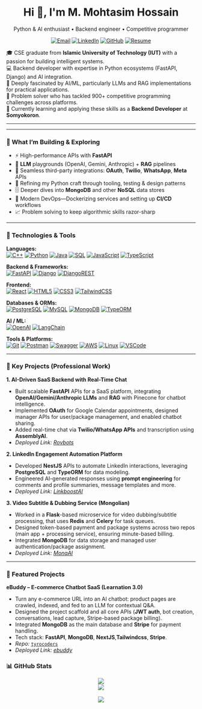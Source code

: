 <!--- START --- >
<!-- <div align="center">
  <a href="https://github.com/Mohtasim-Hossain">
  <!-- You can replace this banner URL with a custom one you create, maybe related to coding or AI -->
  <!-- <img src="https://user-images.githubusercontent.com/74038190/212257465-93562736-2d62-4f7a-8081-97454f6b72e1.gif" alt="Mohtasim Hossain - GitHub Banner" width="100%"/>
  </a>
</div> -->

<!-- <h1 align="center">Hi there <img src="https://raw.githubusercontent.com/MartinHeinz/MartinHeinz/master/wave.gif" width="30px">, I'm M. Mohtasim Hossain</h1>
<h3 align="center">Passionate Software Engineer | AI & Backend Enthusiast | Competitive Programmer</h3>

<p align="center">
  <a href="mailto:mmohtasimhossain@gmail.com" target="_blank"><img alt="Email" src="https://img.shields.io/badge/Gmail-D14836?style=for-the-badge&logo=gmail&logoColor=white"></a>
  <a href="https://www.linkedin.com/in/mohtasim-hossain/" target="_blank"><img alt="LinkedIn" src="https://img.shields.io/badge/LinkedIn-0077B5?style=for-the-badge&logo=linkedin&logoColor=white"></a>
  <a href="https://github.com/Mohtasim-Hossain" target="_blank"><img alt="GitHub" src="https://img.shields.io/badge/GitHub-181717?style=for-the-badge&logo=github&logoColor=white"></a>
  <a href="https://codeforces.com/profile/Mohtasim-Hossain" target="_blank"><img alt="Codeforces" src="https://img.shields.io/badge/Codeforces-%20?style=for-the-badge&logo=codeforces&logoColor=white"></a>
  <a href="[YOUR_CV_LINK_HERE]" target="_blank"><img alt="Resume/CV" src="https://img.shields.io/badge/View%20Resume-PDF-red?style=for-the-badge&logo=adobeacrobatreader&logoColor=white"></a>
</p> --> 

<!-- 
<div align="center">
  <img src="https://i.imgur.com/3NZiTUL.pn" width="100%" alt="Mohtasim Hossain Banner"/>
</div> -->

<h1 align="center">Hi 👋, I'm M. Mohtasim Hossain</h1>
<p align="center">
  Python & AI enthusiast • Backend engineer • Competitive programmer  
  <br/>
  <!-- I turn complex problems into clean, scalable code. -->
</p>

<p align="center">
  <a href="mailto:mmohtasimhossain@gmail.com"><img alt="Email" src="https://img.shields.io/badge/Gmail-D14836?style=for-the-badge&logo=gmail&logoColor=white"></a>
  <a href="https://www.linkedin.com/in/mohtasim-hossain/"><img alt="LinkedIn" src="https://img.shields.io/badge/LinkedIn-0077B5?style=for-the-badge&logo=linkedin&logoColor=white"></a>
  <a href="https://github.com/Mohtasim-Hossain"><img alt="GitHub" src="https://img.shields.io/badge/GitHub-181717?style=for-the-badge&logo=github&logoColor=white"></a>
  <a href="https://drive.google.com/file/d/1Q2Bzaf9AX4CpJPswvPSoS-l5V-FY99Gf/view?usp=share_link"><img alt="Resume" src="https://img.shields.io/badge/Resume-PDF-red?style=for-the-badge&logo=adobeacrobatreader&logoColor=white"></a>
</p>


<p align="left">
  🎓 CSE graduate from <strong>Islamic University of Technology (IUT)</strong> with a passion for building intelligent systems.
  <br/>💻 Backend developer with expertise in Python ecosystems (FastAPI, Django) and AI integration.
  <br/>🤖 Deeply fascinated by AI/ML, particularly LLMs and RAG implementations for practical applications.
  <br/>🧠 Problem solver who has tackled 900+ competitive programming challenges across platforms.
  <br/>🚀 Currently learning and applying these skills as a <strong>Backend Developer</strong> at <strong>Somyokoron</strong>.
</p>






---

<!-- <p align="left">
  🎓 A dedicated and results-oriented Computer Science & Engineering graduate from the <strong>Islamic University of Technology (IUT)</strong> with a strong foundation in algorithms, data structures, and software design principles.
   <br/>💡 I thrive on dissecting complex problems and building efficient, scalable solutions, demonstrated by tackling over <strong>900+ competitive programming challenges</strong> across platforms like LeetCode, Vjudge, HackerRank, and Codeforces. <!--(Rating: 1364). -->
  <!-- <br/>🚀 Currently applying my skills as a <strong>Backend Developer Intern</strong> at <strong>Somyokoron</strong>. -->
<!-- </p> --> 

<!-- ### What I'm Working On & Interested In:

*   **Backend Development:** Architecting and building high-performance SaaS backends using **FastAPI** and **NestJS**. Experienced in developing robust APIs, integrating third-party services (like **Twilio**), and ensuring code stability through debugging and **unit testing**.
*   **AI & Machine Learning:** Deeply interested in **Large Language Models (LLMs)** like **OpenAI (GPT)**, **Gemini**, and **Anthropic**. Exploring **Retrieval-Augmented Generation (RAG)** techniques with **Vector Databases** (e.g., **Pinecone**) for intelligent chatbot systems and audio/video transcription analysis (**AssemblyAI**). My thesis focused on **Improving Long Document Summarization using NLP**.
*   **Full-Stack Awareness:** Comfortable working across the stack, utilizing **ReactJS** and **Tailwind CSS** for frontend components and integrating them seamlessly with backend services (**Django/DRF**, **FastAPI**).
*   **Database Management:** Proficient in designing schemas, writing complex queries (**SQL**, **LINQ**), and working with **PostgreSQL**, **MySQL**, **MongoDB**, and ORMs like **TypeORM**.
*   **DevOps & Tools:** Familiar with version control (**Git**), containerization (**Docker** - *implied, good to add explicitly if true*), cloud platforms (**AWS**, **Cloudflare** - *as mentioned in JD*), and various development tools (**Postman**, **Swagger**, **CLI**, **Latex**, **Ngrok**).
*   **Competitive Programming:** Continuously sharpening problem-solving skills through contests and practice. Top 15 participant in the **11th National ICT Fest Code Catalyst Code Refactoring Onsite Contest**. -->


<!-- ### What I'm Working On & Interested In:

* **AI & Python Development:** Building intelligent systems with Python-based frameworks. Implementing LLMs (OpenAI, Gemini) with RAG techniques for practical business applications.

* **Backend Engineering:** Crafting high-performance APIs with FastAPI and NestJS. Designing robust database architectures with PostgreSQL and MongoDB.

* **Cloud & DevOps:** Deploying scalable solutions on AWS with modern CI/CD practices.

* **Algorithmic Problem-Solving:** Continuously honing skills through competitive programming challenges and optimizing real-world applications. -->

---


### 🚀 What I’m Building & Exploring

- ⚡  High-performance APIs with **FastAPI**  
- 🧠  **LLM** playgrounds (OpenAI, Gemini, Anthropic) + **RAG** pipelines  
- 🔌  Seamless third-party integrations: **OAuth**, **Twilio**, **WhatsApp**, **Meta** APIs  
- 🐍  Refining my Python craft through tooling, testing & design patterns  
- 🗄️  Deeper dives into **MongoDB** and other **NoSQL** data stores  
- 🚢  Modern DevOps—Dockerizing services and setting up **CI/CD** workflows  
- 📈  Problem solving to keep algorithmic skills razor-sharp  

---

### 🔧 Technologies & Tools

<p align="left">
  <strong>Languages:</strong><br/>
  <a href="#"><img alt="C++" src="https://img.shields.io/badge/C++-%2300599C.svg?style=for-the-badge&logo=c%2B%2B&logoColor=white"></a>
  <a href="#"><img alt="Python" src="https://img.shields.io/badge/Python-3776AB?style=for-the-badge&logo=python&logoColor=white"></a>
  <a href="#"><img alt="Java" src="https://img.shields.io/badge/Java-%23ED8B00.svg?style=for-the-badge&logo=openjdk&logoColor=white"></a>
  <a href="#"><img alt="SQL" src="https://img.shields.io/badge/SQL-%23025E8C.svg?style=for-the-badge&logo=amazon-rds&logoColor=white"></a>
  <a href="#"><img alt="JavaScript" src="https://img.shields.io/badge/JavaScript-%23F7DF1E.svg?style=for-the-badge&logo=javascript&logoColor=black"></a>
  <a href="#"><img alt="TypeScript" src="https://img.shields.io/badge/TypeScript-%233178C6.svg?style=for-the-badge&logo=typescript&logoColor=white"></a>
  <!-- <a href="#"><img alt="C#" src="https://img.shields.io/badge/C%23-%23239120.svg?style=for-the-badge&logo=c-sharp&logoColor=white"></a>  -->
</p>

<p align="left">
  <strong>Backend & Frameworks:</strong><br/>
  <a href="#"><img alt="FastAPI" src="https://img.shields.io/badge/FastAPI-005571?style=for-the-badge&logo=fastapi"></a>
  <!-- <a href="#"><img alt="NestJS" src="https://img.shields.io/badge/NestJS-%23E0234E.svg?style=for-the-badge&logo=nestjs&logoColor=white"></a> -->
  <a href="#"><img alt="Django" src="https://img.shields.io/badge/Django-%23092E20.svg?style=for-the-badge&logo=django&logoColor=white"></a>
  <a href="#"><img alt="DjangoREST" src="https://img.shields.io/badge/Django%20REST-ff1709?style=for-the-badge&logo=django&logoColor=white"></a>
   <!-- <a href="#"><img alt=".NET Core" src="https://img.shields.io/badge/.NET-512BD4?style=for-the-badge&logo=dotnet&logoColor=white"></a>  -->
</p>

<p align="left">
  <strong>Frontend:</strong><br/>
  <a href="#"><img alt="React" src="https://img.shields.io/badge/React-20232A?style=for-the-badge&logo=react&logoColor=61DAFB"></a>
  <a href="#"><img alt="HTML5" src="https://img.shields.io/badge/HTML5-E34F26?style=for-the-badge&logo=html5&logoColor=white"></a>
  <a href="#"><img alt="CSS3" src="https://img.shields.io/badge/CSS3-1572B6?style=for-the-badge&logo=css3&logoColor=white"></a>
  <a href="#"><img alt="TailwindCSS" src="https://img.shields.io/badge/Tailwind_CSS-38B2AC?style=for-the-badge&logo=tailwind-css&logoColor=white"></a>
  <!-- <a href="#"><img alt="jQuery" src="https://img.shields.io/badge/jQuery-0769AD?style=for-the-badge&logo=jquery&logoColor=white"></a>  -->
</p>

<p align="left">
  <strong>Databases & ORMs:</strong><br/>
  <a href="#"><img alt="PostgreSQL" src="https://img.shields.io/badge/PostgreSQL-316192?style=for-the-badge&logo=postgresql&logoColor=white"></a>
  <a href="#"><img alt="MySQL" src="https://img.shields.io/badge/MySQL-005C84?style=for-the-badge&logo=mysql&logoColor=white"></a>
  <a href="#"><img alt="MongoDB" src="https://img.shields.io/badge/MongoDB-%234ea94b.svg?style=for-the-badge&logo=mongodb&logoColor=white"></a>
  <a href="#"><img alt="TypeORM" src="https://img.shields.io/badge/TypeORM-EE2835?style=for-the-badge&logo=typeorm&logoColor=white"></a>
  <!-- <a href="#"><img alt="Pinecone" src="https://img.shields.io/badge/Pinecone-FFCD00?style=for-the-badge&logo=pinecone&logoColor=black"></a>  -->
</p>

<!-- <p align="left">
  <strong>AI / ML:</strong><br/>
  <a href="#"><img alt="OpenAI" src="https://img.shields.io/badge/OpenAI-412991?style=for-the-badge&logo=openai&logoColor=white"></a>
  <a href="#"><img alt="scikit-learn" src="https://img.shields.io/badge/scikit--learn-%23F7931E.svg?style=for-the-badge&logo=scikit-learn&logoColor=white"></a> <!-- Assuming use based on ML coursework -->
  <!-- <a href="#"><img alt="OpenCV" src="https://img.shields.io/badge/OpenCV-5C3EE8?style=for-the-badge&logo=opencv&logoColor=white"></a> -->
<!-- </p> -->


<p align="left">
  <strong>AI / ML:</strong><br/>
  <a href="#"><img alt="OpenAI" src="https://img.shields.io/badge/OpenAI-412991?style=for-the-badge&logo=openai&logoColor=white"></a>
  <a href="#"><img alt="LangChain" src="https://img.shields.io/badge/LangChain-00A67E?style=for-the-badge&logo=langchain&logoColor=white"></a>
  <!-- <a href="#"><img alt="Hugging Face" src="https://img.shields.io/badge/Hugging%20Face-FFD21F?style=for-the-badge&logo=huggingface&logoColor=black"></a>
  <a href="#"><img alt="PyTorch" src="https://img.shields.io/badge/PyTorch-EE4C2C?style=for-the-badge&logo=pytorch&logoColor=white"></a>
  <a href="#"><img alt="TensorFlow" src="https://img.shields.io/badge/TensorFlow-FF6F00?style=for-the-badge&logo=tensorflow&logoColor=white"></a>
  <a href="#"><img alt="scikit-learn" src="https://img.shields.io/badge/scikit--learn-%23F7931E.svg?style=for-the-badge&logo=scikit-learn&logoColor=white"></a>
  <a href="#"><img alt="OpenCV" src="https://img.shields.io/badge/OpenCV-5C3EE8?style=for-the-badge&logo=opencv&logoColor=white"></a> -->
</p>

<p align="left">
  <strong>Tools & Platforms:</strong><br/>
  <a href="#"><img alt="Git" src="https://img.shields.io/badge/Git-%23F05033.svg?style=for-the-badge&logo=git&logoColor=white"></a>
  <!-- <a href="#"><img alt="Docker" src="https://img.shields.io/badge/Docker-%230db7ed.svg?style=for-the-badge&logo=docker&logoColor=white"></a>  -->
  <a href="#"><img alt="Postman" src="https://img.shields.io/badge/Postman-FF6C37?style=for-the-badge&logo=postman&logoColor=white"></a>
  <a href="#"><img alt="Swagger" src="https://img.shields.io/badge/Swagger-85EA2D?style=for-the-badge&logo=swagger&logoColor=black"></a>
  <a href="#"><img alt="AWS" src="https://img.shields.io/badge/AWS-%23FF9900.svg?style=for-the-badge&logo=amazon-aws&logoColor=white"></a> <!-- Added based on Job Desc -->
  <!-- <a href="#"><img alt="Cloudflare" src="https://img.shields.io/badge/Cloudflare-F38020?style=for-the-badge&logo=Cloudflare&logoColor=white"></a>  -->
  <a href="#"><img alt="Linux" src="https://img.shields.io/badge/Linux-FCC624?style=for-the-badge&logo=linux&logoColor=black"></a> <!-- Common Dev OS -->
  <a href="#"><img alt="VSCode" src="https://img.shields.io/badge/VS_Code-0078D4?style=for-the-badge&logo=visual%20studio%20code&logoColor=white"></a>
</p>

<!-- ---

### 💼 Professional Experience

#### Backend Developer Intern @ Sonykoron (Nov 2024 – Present)
**Project 1: High-Performance SaaS Backend**  
- Built scalable APIs with **FastAPI**, integrated **LLM APIs** (OpenAI, Gemini, Anthropic), and implemented **RAG** with **Pinecone** for chatbot training.  
- Deployed real-time chat using **Twilio/WhatsApp APIs** and audio/video transcription via **AssemblyAI**.  
- *Note: Codebase is proprietary.*  

**Project 2: LinkedIn Engagement Automation Platform**  
- Developed **NestJS** APIs for automating social interactions, using **PostgreSQL** and **TypeORM** for data modeling.  
- Applied **prompt engineering** to generate AI-driven responses for comments and profile summaries.  
- *Deployed Link: [Platform URL]*  -->

---

### 💼 Key Projects (Professional Work)

**1. AI-Driven SaaS Backend with Real-Time Chat**  
<!-- *Backend Developer @ Sonykoron (Nov 2024 – Present)*   -->
- Built scalable **FastAPI** APIs for a SaaS platform, integrating **OpenAI/Gemini/Anthropic LLMs** and **RAG** with Pinecone for chatbot intelligence.  
- Implemented **OAuth** for Google Calendar appointments, designed manager APIs for user/package management, and enabled chatbot sharing.  
- Added real-time chat via **Twilio/WhatsApp APIs** and transcription using **AssemblyAI**.  
- *Deployed Link: [Rovbots](http://app.rovbots.com)* <!-- Add if available -->

**2. LinkedIn Engagement Automation Platform**  
<!-- *Backend Developer @ Sonykoron (Nov 2024 – Present)*   -->
- Developed **NestJS** APIs to automate LinkedIn interactions, leveraging **PostgreSQL** and **TypeORM** for data modeling.  
- Engineered AI-generated responses using **prompt engineering** for comments and profile summaries, message templates and more.
- *Deployed Link: [LinkboostAI](https://linkboostai.vercel.app)* <!-- Add if available -->

**3. Video Subtitle & Dubbing Service (Mongolian)**  
<!-- *Backend Developer @ Sonykoron (Nov 2024 – Present)*   -->
- Worked in a **Flask**-based microservice for video dubbing/subtitle processing, that uses **Redis** and **Celery** for task queues.  
- Designed token-based payment and package systems across two repos (main app + processing service), ensuring minute-based billing.  
- Integrated **MongoDB** for data storage and managed user authentication/package assignment.  
- *Deployed Link: [MonaAI](https://app.mona-ai.mn)* <!-- Add if available -->

---

### 🌟 Featured Projects

**eBuddy – E-commerce Chatbot SaaS (Learnation 3.0)**  
- Turn any e-commerce URL into an AI chatbot: product pages are crawled, indexed, and fed to an LLM for contextual Q&A.  
- Designed the project scaffold and all core APIs (**JWT auth**, bot creation, conversations, lead capture, Stripe-based package billing).  
- Integrated **MongoDB** as the main database and **Stripe** for payment handling. 
- Tech stack: **FastAPI**, **MongoDB**, **NextJS**,**Tailwindcss**, **Stripe**.
- *Repo:* [`tyrocoders`](https://github.com/Mohtasim-Hossain/tyrocoders) <!-- update if private -->  
- *Deployed Link: [ebuddy](https://e-buddy-cyan.vercel.app)* <!-- replace with live URL or remove -->

<!-- ### 🚀 Featured Projects

*(Remember to **pin** these repositories on your profile!)*

1.  **Safetrack: Deep Learning-based Real-time Drowsiness Detection**
    *   Developed a system using **OpenCV** and **Python** to monitor driver alertness in real-time, triggering alerts to prevent accidents.
    *   *[Source Code]([Link to Safetrack Repo])*

2.  **Cristor: Disaster Crisis Management Platform**
    *   Built a crisis management web application featuring real-time reporting, donation tracking, and volunteer coordination.
    *   Backend: **Django**, **DRF**, **PostgreSQL**. Frontend: **React**, **Tailwind CSS**.
    *   *[Source Code]([Link to Cristor Repo])*

3.  **Text Translation Microservice**
    *   Implemented a file translation platform using **MongoDB** and **FastAPI** with **WebSockets** for real-time status updates. Integrated the **Gemini API** for translation. Frontend built with **HTML**, **CSS**, deployed on **Render**.
    *   *[Deployed Link]([Link to Deployed Text Translation App])* | *[Source Code]([Link to Text Translation Repo])*

4.  **Trekher: Dynamic Booking Platform**
    *   Created a dynamic tour and hotel booking system with a user-friendly interface, payment integration, real-time booking management.
    *   Backend: **Django**. Frontend: **ReactJS**.
    *   *[Source Code]([Link to Trekher Repo])*

--- -->

<!-- ### 📊 GitHub Stats

<p align="center">
  <img src="https://github-readme-stats.vercel.app/api?username=Mohtasim-Hossain&show_icons=true&theme=radical&hide_border=true&count_private=true" alt="Mohtasim's GitHub Stats" />
</p>
<p align="center">
  <img src="https://github-readme-stats.vercel.app/api/top-langs/?username=Mohtasim-Hossain&layout=compact&theme=radical&hide_border=true&langs_count=8" alt="Mohtasim's Top Languages" />
</p> -->

<!-- ### 📊 GitHub Stats

<p align="center">
  <img src="https://github-readme-stats.vercel.app/api?username=Mohtasim-Hossain&theme=buefy&show_icons=true&hide_border=true&count_private=true" />
  <img src="https://github-readme-stats.vercel.app/api/top-langs/?username=Mohtasim-Hossain&theme=vue&layout=compact&hide_border=true&langs_count=8" />
</p> -->


### 📊 GitHub Stats

<div align="center">

<img src="https://github-readme-stats.vercel.app/api?username=Mohtasim-Hossain&theme=dark&show_icons=true&hide_border=true&count_private=true" />

<br/>

<img src="https://github-readme-stats.vercel.app/api/top-langs/?username=Mohtasim-Hossain&theme=dark&layout=compact&hide_border=true&langs_count=8" />

<br/>
<!-- <img src="https://streak-stats.demolab.com?user=Mohtasim-Hossain&theme=buefy-dark&hide_border=true"/> -->
<!-- <img src="https://github-readme-streak-stats.herokuapp.com/?user=Mohtasim-Hossain&theme=buefy-dark&hide_border=true"/> -->

<br/>

<img src="https://github-profile-trophy.vercel.app/?username=Mohtasim-Hossain&theme=onedark&no-frame=true&row=1&column=6" />

</div>

<!-- You can customize the themes: https://github.com/anuraghazra/github-readme-stats -->

<!-- ---

<p align="center">
  ⭐️ From <a href="https://github.com/Mohtasim-Hossain" target="_blank">Mohtasim-Hossain</a>
</p> -->

<!-- swap this -->
<!-- <img src="https://github-readme-streak-stats.herokuapp.com/?user=Mohtasim-Hossain&theme=buefy-dark&hide_border=true"/> -->

<!-- for this -->
<!-- <img src="https://streak-stats.demolab.com?user=Mohtasim-Hossain&theme=buefy-dark&hide_border=true"/> -->
